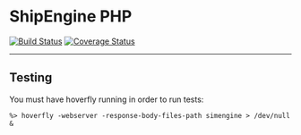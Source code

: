 # ShipEngine PHP

[![Build Status](https://github.com/ShipEngine/shipengine-php/workflows/shipengine-php/badge.svg)](https://github.com/ShipEngine/shipengine-php/actions)
[![Coverage Status](https://coveralls.io/repos/github/ShipEngine/shipengine-php/badge.svg?t=SkXqIE)](https://coveralls.io/github/ShipEngine/shipengine-php)

<hr />

## Testing

You must have hoverfly running in order to run tests:
```
%> hoverfly -webserver -response-body-files-path simengine > /dev/null &
```
